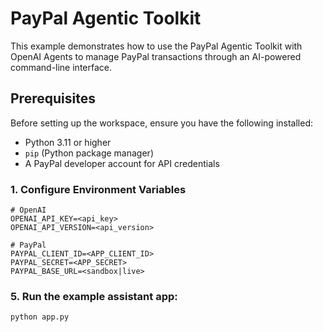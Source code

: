 # PayPal Agentic Toolkit

This example demonstrates how to use the PayPal Agentic Toolkit with OpenAI Agents to manage PayPal transactions through an AI-powered command-line interface.


## Prerequisites

Before setting up the workspace, ensure you have the following installed:
- Python 3.11 or higher
- `pip` (Python package manager)
- A PayPal developer account for API credentials


### 1. Configure Environment Variables
```env
# OpenAI
OPENAI_API_KEY=<api_key>
OPENAI_API_VERSION=<api_version>

# PayPal
PAYPAL_CLIENT_ID=<APP_CLIENT_ID>
PAYPAL_SECRET=<APP_SECRET>
PAYPAL_BASE_URL=<sandbox|live>

```
### 5. Run the example assistant app:

```bash
python app.py
```


